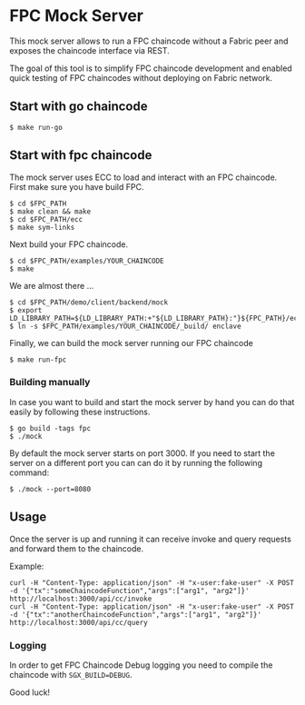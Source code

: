# FPC Mock Server

This mock server allows to run a FPC chaincode without a Fabric peer and exposes the chaincode interface via REST.

The goal of this tool is to simplify FPC chaincode development and enabled quick testing of FPC chaincodes without
deploying on Fabric network. 

## Start with go chaincode

    $ make run-go

## Start with fpc chaincode

The mock server uses ECC to load and interact with an FPC chaincode. First make sure you have build FPC.  

    $ cd $FPC_PATH
    $ make clean && make
    $ cd $FPC_PATH/ecc
    $ make sym-links

Next build your FPC chaincode.
    
    $ cd $FPC_PATH/examples/YOUR_CHAINCODE
    $ make

We are almost there ...
   
    $ cd $FPC_PATH/demo/client/backend/mock
    $ export LD_LIBRARY_PATH=${LD_LIBRARY_PATH:+"${LD_LIBRARY_PATH}:"}${FPC_PATH}/ecc_enclave/_build/lib
    $ ln -s $FPC_PATH/examples/YOUR_CHAINCODE/_build/ enclave

Finally, we can build the mock server running our FPC chaincode
      
    $ make run-fpc

### Building manually

In case you want to build and start the mock server by hand you can do that easily by following these instructions. 

    $ go build -tags fpc
    $ ./mock

By default the mock server starts on port 3000. If you need to start the server on a different port you can can do it by running the following command:

    $ ./mock --port=8080

## Usage

Once the server is up and running it can receive invoke and query requests and forward them to the chaincode.

Example:

    curl -H "Content-Type: application/json" -H "x-user:fake-user" -X POST -d '{"tx":"someChaincodeFunction","args":["arg1", "arg2"]}' http://localhost:3000/api/cc/invoke
    curl -H "Content-Type: application/json" -H "x-user:fake-user" -X POST -d '{"tx":"anotherChaincodeFunction","args":["arg1", "arg2"]}' http://localhost:3000/api/cc/query

### Logging

In order to get FPC Chaincode Debug logging you need to compile the chaincode with `SGX_BUILD=DEBUG`.

Good luck!
